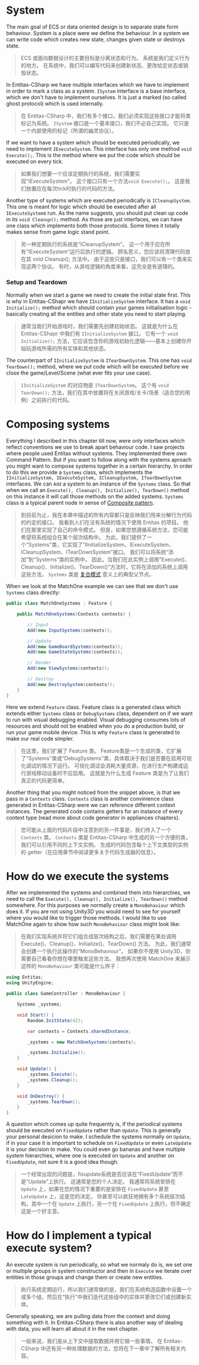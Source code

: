 # System
The main goal of ECS or data oriented design is to separate state form behaviour. System is a place were we define the behaviour. In a system we can write code which creates new state, changes given state or destroys state.

>ECS 或面向数据设计的主要目标是分离状态和行为。 系统是我们定义行为的地方。 在系统中，我们可以编写代码来创建新状态、更改给定状态或销毁状态。

In Entitas-CSharp we have multiple interfaces which we have to implement in order to mark a class as a system. `ISystem` interface is a base interface, which we don't have to implement ourselves. It is just a marked (so called ghost protocol) which is used internally.

>在 Entitas-CSharp 中，我们有多个接口，我们必须实现这些接口才能将类标记为系统。 `ISystem` 接口是一个基本接口，我们不必自己实现。 它只是一个内部使用的标记（所谓的幽灵协议）。

If we want to have a system which should be executed periodically, we need to implement `IExecuteSystem`. This interface has only one method `void Execute();`. This is the method where we put the code which should be executed on every tick.

>如果我们想要一个应该定期执行的系统，我们需要实现“IExecuteSystem”。 这个接口只有一个方法`void Execute();`。 这是我们放置应在每次tick时执行的代码的方法。

Another type of systems which are executed periodically is `ICleanupSystem`. This one is meant for logic which should be executed after all `IExecuteSystem`s run. As the name suggests, you should put clean up code in its `void Cleanup();` method. As those are just interfaces, we can have one class which implements both those protocols. Some times it totally makes sense from game logic stand point.

>另一种定期执行的系统是“ICleanupSystem”。 这一个用于应在所有“IExecuteSystem”运行后执行的逻辑。 顾名思义，您应该将清理代码放在其 void Cleanup(); 方法中。 由于这些只是接口，我们可以有一个类来实现这两个协议。 有时，从游戏逻辑的角度来看，这完全是有道理的。

### Setup and Teardown

Normally when we start a game we need to create the initial state first. This is why in Entitas-CShapr we have `IInitializeSystem` interface. It has a `void Initialize();` method which should contain your games initialisation logic - basically creating all the entities and other state you need to start playing.

>通常当我们开始游戏时，我们需要先创建初始状态。 这就是为什么在 Entitas-CShapr 中我们有 `IInitializeSystem` 接口。 它有一个 `void Initialize();` 方法，它应该包含你的游戏初始化逻辑——基本上创建你开始玩游戏所需的所有实体和其他状态。

The counterpart of `IInitializeSystem` is `ITearDownSystem`. This one has `void TearDown();` method, where we put code which will be executed before we close the game/Level/Scene (what ever fits your use case).

>`IInitializeSystem` 的对应物是 `ITearDownSystem`。 这个有 `void TearDown();` 方法，我们在其中放置将在关闭游戏/关卡/场景（适合您的用例）之前执行的代码。

# Composing systems
Everything I described in this chapter till now, were only interfaces which reflect conventions we use to break apart behaviour code. I saw projects where people used Entitas without systems. They implemented there own Command Pattern. But if you want to follow along with the systems aproach you might want to compose systems together in a certain hierarchy. In order to do this we provide a `Systems` class, which implements the `IInitializeSystem, IExecuteSystem, ICleanupSystem, ITearDownSystem` interfaces. We can `Add` a system to an instance of the `Systems` class. So that when we call an `Execute(), Cleanup(), Initialize(), TearDown()` method on this instance it will call those methods on the added systems. `Systems` class is a typical parent node in sense of [Composite pattern](https://en.wikipedia.org/wiki/Composite_pattern). 

>到目前为止，我在本章中描述的所有内容都只是反映我们用来分解行为代码的约定的接口。 我看到人们在没有系统的情况下使用 Entitas 的项目。 他们在那里实现了自己的命令模式。 但是，如果您想遵循系统方法，您可能希望将系统组合在某个层次结构中。 为此，我们提供了一个“Systems”类，它实现了“IInitializeSystem、IExecuteSystem、ICleanupSystem、ITearDownSystem”接口。 我们可以将系统“添加”到“Systems”类的实例中。 因此，当我们在此实例上调用“Execute()、Cleanup()、Initialize()、TearDown()”方法时，它将在添加的系统上调用这些方法。 `Systems` 类是 [复合模式](https://en.wikipedia.org/wiki/Composite_pattern) 意义上的典型父节点。

When we look at the MatchOne example we can see that we don't use `Systems` class directly:

```csharp
public class MatchOneSystems : Feature {

    public MatchOneSystems(Contexts contexts) {

        // Input
        Add(new InputSystems(contexts));

        // Update
        Add(new GameBoardSystems(contexts));
        Add(new GameStateSystems(contexts));

        // Render
        Add(new ViewSystems(contexts));

        // Destroy
        Add(new DestroySystem(contexts));
    }
}
```

Here we extend `Feature` class. Feature class is a generated class which extends either `Systems` class or `DebugSystems` class, dependent on if we want to run with visual debugging enabled. Visual debugging consumes lots of resources and should not be enabled when you do a production build, or run your game mobile device. This is why `Feature` class is generated to make our real code simpler.

>在这里，我们扩展了 Feature 类。 Feature类是一个生成的类，它扩展了“Systems”类或“DebugSystems”类，具体取决于我们是否要在启用可视化调试的情况下运行。 可视化调试会消耗大量资源，在进行生产构建或运行游戏移动设备时不应启用。 这就是为什么生成 Feature 类是为了让我们真正的代码更简单。

Another thing that you might noticed from the snippet above, is that we pass in a `Contexts` class. `Contexts` class is another convinience class generated in Entitas-CSharp were we can reference different context instances. The generated code contains getters for an instance of every context type (read more about code generator in appliances chapters).

>您可能从上面的代码片段中注意到的另一件事是，我们传入了一个 `Contexts` 类。 `Contexts` 类是 Entitas-CSharp 中生成的另一个方便的类，我们可以引用不同的上下文实例。 生成的代码包含每个上下文类型的实例的 getter（在应用章节中阅读更多关于代码生成器的信息）。

# How do we execute the systems
After we implemented the systems and combined them into hierarchies, we need to call the `Execute(), Cleanup(), Initialize(), TearDown()` method somewhere. For this purposes we normally create a `MonoBehaviour` which does it. If you are not using Unity3D you would need to see for yourself where you would like to trigger those methods. I would like to use MatchOne again to show how such `MonoBehaviour` class might look like:

>在我们实现系统并将它们组合成层次结构之后，我们需要在某处调用 Execute()、Cleanup()、Initialize()、TearDown() 方法。 为此，我们通常会创建一个执行此操作的“MonoBehaviour”。 如果你不使用 Unity3D，你需要自己看看你想在哪里触发这些方法。 我想再次使用 MatchOne 来展示这样的 `MonoBehaviour` 类可能是什么样子：

```csharp
using Entitas;
using UnityEngine;

public class GameController : MonoBehaviour {

    Systems _systems;

    void Start() {
        Random.InitState(42);

        var contexts = Contexts.sharedInstance;

        _systems = new MatchOneSystems(contexts);

        _systems.Initialize();
    }

    void Update() {
        _systems.Execute();
        _systems.Cleanup();
    }

    void OnDestroy() {
        _systems.TearDown();
    }
}
```

A question which comes up quite frequently is, if the periodical systems should be executed on `FixedUpdate` rather than `Update`. This is generally your personal desicion to make. I schedule the systems normally on `Update`, if in your case it is important to schedule on `FixedUpdate` or even `LateUpdate` it is your decision to make. You could even go bananas and have multiple system hierarchies, where one is executed on `Update` and another on `FixedUpdate`, not sure it is a good idea though.

>一个经常出现的问题是，fixupdate系统是否应该在“FixedUpdate”而不是“Update”上执行。 这通常是您的个人决定。 我通常将系统安排在 `Update` 上，如果在您的情况下重要的是安排在 `FixedUpdate` 甚至 `LateUpdate` 上，这是您的决定。 你甚至可以疯狂地拥有多个系统层次结构，其中一个在 `Update` 上执行，另一个在 `FixedUpdate` 上执行，但不确定这是一个好主意。

# How do I implement a typical execute system?
An execute system is run periodically, so what we normaly do is, we set one or multiple groups in system constructor and then in `Execute` we iterate over entities in those groups and change them or create new entities.

>执行系统定期运行，所以我们通常做的是，我们在系统构造函数中设置一个或多个组，然后在“执行”中我们迭代这些组中的实体并更改它们或创建新实体。

Generally speaking, we are pulling data from the context and doing something with it. In Entitas-CSharp there is also another way of dealing with data, you will learn all about it in the next chapter.

>一般来说，我们是从上下文中提取数据并用它做一些事情。 在 Entitas-CSharp 中还有另一种处理数据的方法，您将在下一章中了解所有相关内容。

